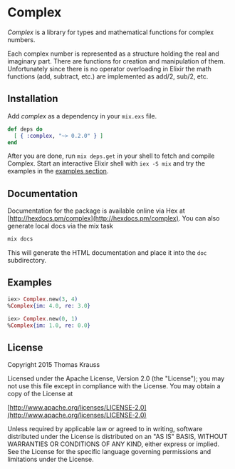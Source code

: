 # Complex

*Complex* is a library for types and mathematical functions for complex
numbers.

Each complex number is represented as a structure holding the real and
imaginary part.  There are functions for creation and manipulation of
them.  Unfortunately since there is no operator overloading in Elixir the
math functions (add, subtract, etc.) are implemented as add/2, sub/2, etc.

## Installation

Add *complex* as a dependency in your `mix.exs` file.

```elixir
def deps do
  [ { :complex, "~> 0.2.0" } ]
end
```
After you are done, run `mix deps.get` in your shell to fetch and compile
Complex. Start an interactive Elixir shell with `iex -S mix` and try the examples
in the [examples section](#examples).

## Documentation

Documentation for the package is available online via Hex at
[http://hexdocs.pm/complex](http://hexdocs.pm/complex).  You can also generate
local docs via the mix task
```elixir
mix docs
```
This will generate the HTML documentation and place it into the `doc` subdirectory.

## Examples
```elixir
iex> Complex.new(3, 4)
%Complex{im: 4.0, re: 3.0}

iex> Complex.new(0, 1)
%Complex{im: 1.0, re: 0.0}
```

## License

   Copyright 2015 Thomas Krauss

   Licensed under the Apache License, Version 2.0 (the "License");
   you may not use this file except in compliance with the License.
   You may obtain a copy of the License at

[http://www.apache.org/licenses/LICENSE-2.0](http://www.apache.org/licenses/LICENSE-2.0)

   Unless required by applicable law or agreed to in writing, software
   distributed under the License is distributed on an "AS IS" BASIS,
   WITHOUT WARRANTIES OR CONDITIONS OF ANY KIND, either express or implied.
   See the License for the specific language governing permissions and
   limitations under the License.

